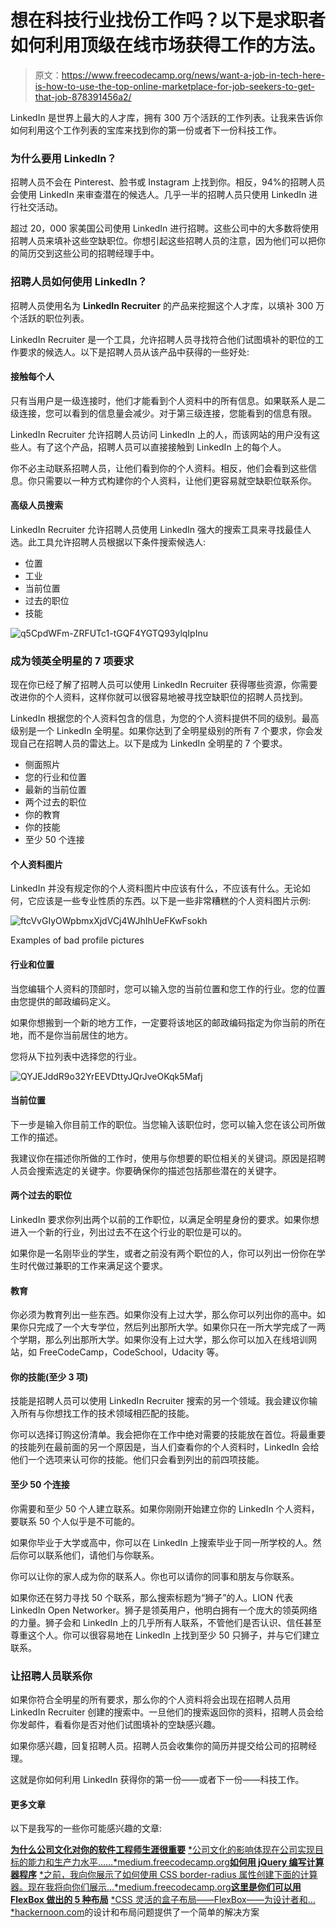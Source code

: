 # 想在科技行业找份工作吗？以下是求职者如何利用顶级在线市场获得工作的方法。

> 原文：<https://www.freecodecamp.org/news/want-a-job-in-tech-here-is-how-to-use-the-top-online-marketplace-for-job-seekers-to-get-that-job-878391456a2/>

LinkedIn 是世界上最大的人才库，拥有 300 万个活跃的工作列表。让我来告诉你如何利用这个工作列表的宝库来找到你的第一份或者下一份科技工作。

### 为什么要用 LinkedIn？

招聘人员不会在 Pinterest、脸书或 Instagram 上找到你。相反，94%的招聘人员会使用 LinkedIn 来审查潜在的候选人。几乎一半的招聘人员只使用 LinkedIn 进行社交活动。

超过 20，000 家美国公司使用 LinkedIn 进行招聘。这些公司中的大多数将使用招聘人员来填补这些空缺职位。你想引起这些招聘人员的注意，因为他们可以把你的简历交到这些公司的招聘经理手中。

### 招聘人员如何使用 LinkedIn？

招聘人员使用名为 **LinkedIn Recruiter** 的产品来挖掘这个人才库，以填补 300 万个活跃的职位列表。

LinkedIn Recruiter 是一个工具，允许招聘人员寻找符合他们试图填补的职位的工作要求的候选人。以下是招聘人员从该产品中获得的一些好处:

#### 接触每个人

只有当用户是一级连接时，他们才能看到个人资料中的所有信息。如果联系人是二级连接，您可以看到的信息量会减少。对于第三级连接，您能看到的信息有限。

LinkedIn Recruiter 允许招聘人员访问 LinkedIn 上的人，而该网站的用户没有这些人。有了这个产品，招聘人员可以直接接触到 LinkedIn 上的每个人。

你不必主动联系招聘人员，让他们看到你的个人资料。相反，他们会看到这些信息。你只需要以一种方式构建你的个人资料，让他们更容易就空缺职位联系你。

#### 高级人员搜索

LinkedIn Recruiter 允许招聘人员使用 LinkedIn 强大的搜索工具来寻找最佳人选。此工具允许招聘人员根据以下条件搜索候选人:

*   位置
*   工业
*   当前位置
*   过去的职位
*   技能

![q5CpdWFm-ZRFUTc1-tGQF4YGTQ93ylqIpInu](img/c026f3708523581c536fd72a6acf71be.png)

### 成为领英全明星的 7 项要求

现在你已经了解了招聘人员可以使用 LinkedIn Recruiter 获得哪些资源，你需要改进你的个人资料，这样你就可以很容易地被寻找空缺职位的招聘人员找到。

LinkedIn 根据您的个人资料包含的信息，为您的个人资料提供不同的级别。最高级别是一个 LinkedIn 全明星。如果你达到了全明星级别的所有 7 个要求，你会发现自己在招聘人员的雷达上。以下是成为 LinkedIn 全明星的 7 个要求。

*   侧面照片
*   您的行业和位置
*   最新的当前位置
*   两个过去的职位
*   你的教育
*   你的技能
*   至少 50 个连接

#### 个人资料图片

LinkedIn 并没有规定你的个人资料图片中应该有什么，不应该有什么。无论如何，它应该是一些专业性质的东西。以下是一些非常糟糕的个人资料图片示例:

![ftcVvGIyOWpbmxXjdVCj4WJhIhUeFKwFsokh](img/73793a034d605b1db85a7f195a198872.png)

Examples of bad profile pictures

#### 行业和位置

当您编辑个人资料的顶部时，您可以输入您的当前位置和您工作的行业。您的位置由您提供的邮政编码定义。

如果你想搬到一个新的地方工作，一定要将该地区的邮政编码指定为你当前的所在地，而不是你当前居住的地方。

您将从下拉列表中选择您的行业。

![QYJEJddR9o32YrEEVDttyJQrJveOKqk5Mafj](img/e5261b648cf0c62c4e83ecf04b556efa.png)

#### 当前位置

下一步是输入你目前工作的职位。当您输入该职位时，您可以输入您在该公司所做工作的描述。

我建议你在描述你所做的工作时，使用与你想要的职位相关的关键词。原因是招聘人员会搜索选定的关键字。你要确保你的描述包括那些潜在的关键字。

#### 两个过去的职位

LinkedIn 要求你列出两个以前的工作职位，以满足全明星身份的要求。如果你想进入一个新的行业，列出过去不在这个行业的职位是可以的。

如果你是一名刚毕业的学生，或者之前没有两个职位的人，你可以列出一份你在学生时代做过兼职的工作来满足这个要求。

#### 教育

你必须为教育列出一些东西。如果你没有上过大学，那么你可以列出你的高中。如果你只完成了一个大专学位，然后列出那所大学。如果你只在一所大学完成了一两个学期，那么列出那所大学。如果你没有上过大学，那么你可以加入在线培训网站，如 FreeCodeCamp，CodeSchool，Udacity 等。

#### 你的技能(至少 3 项)

技能是招聘人员可以使用 LinkedIn Recruiter 搜索的另一个领域。我会建议你输入所有与你想找工作的技术领域相匹配的技能。

你可以选择订购这份清单。我会把你在工作中绝对需要的技能放在首位。将最重要的技能列在最前面的另一个原因是，当人们查看你的个人资料时，LinkedIn 会给他们一个选项来认可你的技能。他们只会看到列出的前四项技能。

#### 至少 50 个连接

你需要和至少 50 个人建立联系。如果你刚刚开始建立你的 LinkedIn 个人资料，要联系 50 个人似乎是不可能的。

如果你毕业于大学或高中，你可以在 LinkedIn 上搜索毕业于同一所学校的人。然后你可以联系他们，请他们与你联系。

你可以让你的家人成为你的联系人。你也可以请你的同事和朋友与你联系。

如果你还在努力寻找 50 个联系，那么搜索标题为“狮子”的人。LION 代表 LinkedIn Open Networker。狮子是领英用户，他明白拥有一个庞大的领英网络的力量。狮子会和 LinkedIn 上的几乎所有人联系，不管他们是否认识、信任甚至尊重这个人。你可以很容易地在 LinkedIn 上找到至少 50 只狮子，并与它们建立联系。

### 让招聘人员联系你

如果你符合全明星的所有要求，那么你的个人资料将会出现在招聘人员用 LinkedIn Recruiter 创建的搜索中。一旦他们的搜索返回你的资料，招聘人员会给你发邮件，看看你是否对他们试图填补的空缺感兴趣。

如果你感兴趣，回复招聘人员。招聘人员会收集你的简历并提交给公司的招聘经理。

这就是你如何利用 LinkedIn 获得你的第一份——或者下一份——科技工作。

#### 更多文章

以下是我写的一些你可能感兴趣的文章:

[**为什么公司文化对你的软件工程师生涯很重要**](https://medium.freecodecamp.org/why-company-culture-is-important-to-your-career-as-a-software-engineer-5a590bc44621)
[*公司文化的影响体现在公司实现目标的能力和生产力水平……*medium.freecodecamp.org](https://medium.freecodecamp.org/why-company-culture-is-important-to-your-career-as-a-software-engineer-5a590bc44621)[**如何用 jQuery 编写计算器程序**](https://medium.freecodecamp.org/programming-a-calculator-8263966a8019)
[*之前，我向你展示了如何使用 CSS border-radius 属性创建下面的计算器。现在我将向你们展示…*medium.freecodecamp.org](https://medium.freecodecamp.org/programming-a-calculator-8263966a8019)[**这里是你们可以用 FlexBox 做出的 5 种布局**](https://hackernoon.com/here-are-5-layouts-that-you-can-make-with-flexbox-6ca1e941f33d)
[*CSS 灵活的盒子布局——FlexBox——为设计者和…*hackernoon.com](https://hackernoon.com/here-are-5-layouts-that-you-can-make-with-flexbox-6ca1e941f33d)的设计和布局问题提供了一个简单的解决方案